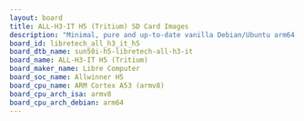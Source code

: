 ```yaml
---
layout: board
title: ALL-H3-IT H5 (Tritium) SD Card Images
description: "Minimal, pure and up-to-date vanilla Debian/Ubuntu arm64 SD card images for ALL-H3-IT H5 (Tritium) by Libre Computer, SoC: Allwinner H5, CPU ISA: armv8"
board_id: libretech_all_h3_it_h5
board_dtb_name: sun50i-h5-libretech-all-h3-it
board_name: ALL-H3-IT H5 (Tritium)
board_maker_name: Libre Computer
board_soc_name: Allwinner H5
board_cpu_name: ARM Cortex A53 (armv8)
board_cpu_arch_isa: armv8
board_cpu_arch_debian: arm64
---
```

